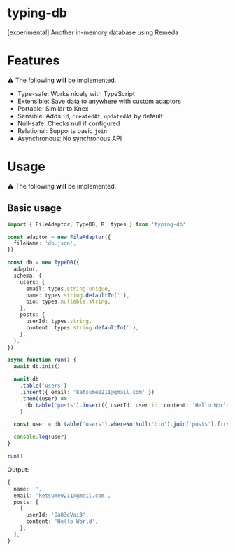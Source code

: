 # typing-db

[experimental] Another in-memory database using Remeda

# Features

⚠ The following **will** be implemented.

- Type-safe: Works nicely with TypeScript
- Extensible: Save data to anywhere with custom adaptors
- Portable: Similar to Knex
- Sensible: Adds `id`, `createdAt`, `updatedAt` by default
- Null-safe: Checks null if configured
- Relational: Supports basic `join`
- Asynchronous: No synchronous API

# Usage

⚠ The following **will** be implemented.

## Basic usage

```typescript
import { FileAdaptor, TypeDB, R, types } from 'typing-db'

const adaptor = new FileAdaptor({
  fileName: 'db.json',
})

const db = new TypeDB({
  adaptor,
  schema: {
    users: {
      email: types.string.unique,
      name: types.string.defaultTo(''),
      bio: types.nullable.string,
    },
    posts: {
      userId: types.string,
      content: types.string.defaultTo(''),
    },
  },
})

async function run() {
  await db.init()

  await db
    .table('users')
    .insert({ email: 'ketsume0211@gmail.com' })
    .then((user) =>
      db.table('posts').insert({ userId: user.id, content: 'Hello World' }),
    )

  const user = db.table('users').whereNotNull('bio').join('posts').first()

  console.log(user)
}

run()
```

Output:

```typescript
{
  name: '',
  email: 'ketsume0211@gmail.com',
  posts: [
    {
      userId: 'Oa83eVai3',
      content: 'Hello World',
    },
  ],
}
```
